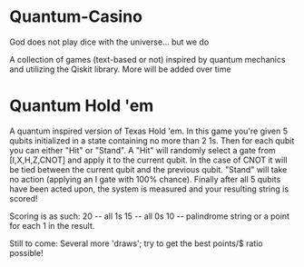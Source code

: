 # Quantum-Casino
God does not play dice with the universe... but we do

A collection of games (text-based or not) inspired by quantum mechanics and utilizing the Qiskit library. More will be added over time

# Quantum Hold 'em

A quantum inspired version of Texas Hold 'em. In this game you're given 5 qubits initialized in a state containing no more than 2 1s. Then for each qubit you can either "Hit" or "Stand". A "Hit" will randomly select a gate from [I,X,H,Z,CNOT] and apply it to the current qubit. In the case of CNOT it will be tied between the current qubit and the previous qubit. "Stand" will take no action (applying an I gate with 100% chance). Finally after all 5 qubits have been acted upon, the system is measured and your resulting string is scored!

Scoring is as such:
  20 -- all 1s
  15 -- all 0s
  10 -- palindrome string
  or a point for each 1 in the result.
  
Still to come:
  Several more 'draws'; try to get the best points/$ ratio possible!
